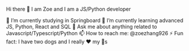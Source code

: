 Hi there 👋
I am Zoe and I am a JS/Python developer

🔭 I’m currently studying in Springboard
🌱 I’m currently learning advanced JS, Python, React and SQL 
💬 Ask me about anything related to Javascript/Typescript/Python
📫 How to reach me: @zoezhang926
⚡ Fun fact: I have two dogs and I really ❤️ my 🐶s
<!--
**zoezhang926/zoezhang926** is a ✨ _special_ ✨ repository because its `README.md` (this file) appears on your GitHub profile.

Here are some ideas to get you started:

- 🔭 I’m currently working on ...
- 🌱 I’m currently learning ...
- 👯 I’m looking to collaborate on ...
- 🤔 I’m looking for help with ...
- 💬 Ask me about ...
- 📫 How to reach me: ...
- 😄 Pronouns: ...
- ⚡ Fun fact: ...
-->

